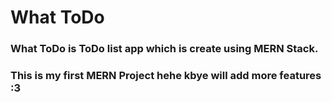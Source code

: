 # What ToDo

### What ToDo is ToDo list app which is create using MERN Stack.

### This is my first MERN Project hehe kbye will add more features :3
